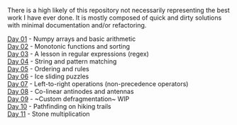There is a high likely of this repository not necessarily representing the best work I have ever done.
It is mostly composed of quick and dirty solutions with minimal documentation and/or refactoring.

[Day 01](https://adventofcode.com/2024/day/1) - Numpy arrays and basic arithmetic  
[Day 02](https://adventofcode.com/2024/day/2) - Monotonic functions and sorting  
[Day 03](https://adventofcode.com/2024/day/3) - A lesson in regular expressions (regex)  
[Day 04](https://adventofcode.com/2024/day/4) - String and pattern matching  
[Day 05](https://adventofcode.com/2024/day/5) - Ordering and rules  
[Day 06](https://adventofcode.com/2024/day/6) - Ice sliding puzzles  
[Day 07](https://adventofcode.com/2024/day/7) - Left-to-right operations (non-precedence operators)  
[Day 08](https://adventofcode.com/2024/day/8) - Co-linear antinodes and antennas  
[Day 09](https://adventofcode.com/2024/day/9) - ~Custom defragmentation~ WIP  
[Day 10](https://adventofcode.com/2024/day/10) - Pathfinding on hiking trails  
[Day 11](https://adventofcode.com/2024/day/11) - Stone multiplication  
